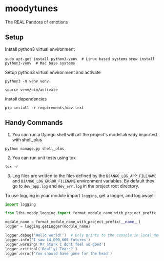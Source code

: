 # moodytunes
The REAL Pandora of emotions

## Setup
Install python3 virtual environment

`sudo apt-get install python3-venv  # Linux based systems`
`brew install python3-venv  # Mac base systems`

Setup python3 virtual environment and activate

`python3 -m venv venv`

`source venv/bin/activate`

Install dependencies

`pip install -r requirements/dev.text`


## Handy Commands
1) You can run a Django shell with all the project's model already imported with shell_plus

`python manage.py shell_plus`

2) You can run unit tests using tox

`tox -r`

3) Log files are written to the files defined by the `DJANGO_LOG_APP_FILENAME` and `DJANGO_LOG_ERROR_FILENAME` environment variables.
By default they go to `dev_app.log` and `dev_err.log` in the project root directory.

To use logging in your module import `logging`, get a logger, and log away!
```python
import logging

from libs.moody_logging import format_module_name_with_project_prefix

module_name = format_module_name_with_project_prefix(__name__)
logger = logging.getLogger(module_name)

logger.debug('Hello world!')  # Only prints to the console in local development
logger.info('I saw 14,000,605 futures')
logger.warning('Mr Stark I dont feel so good')
logger.critical('Really? Tears?')
logger.error('You should have gone for the head')
```
